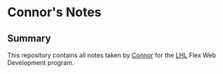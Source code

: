 # Connor's Notes

## Summary
This repository contains all notes taken by [Connor](https://github.com/Connornlucas) for the [LHL](https://www.lighthouselabs.ca/) Flex Web Development program.